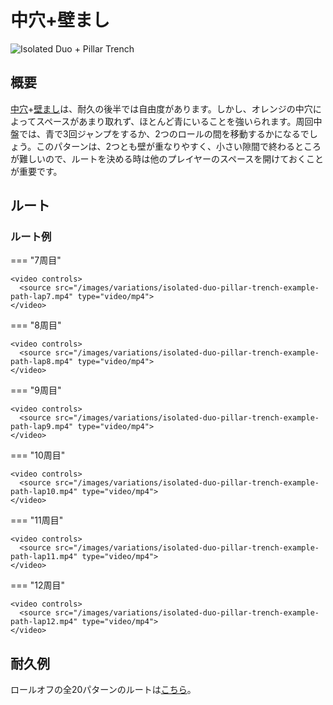 # 中穴+壁まし

![Isolated Duo + Pillar Trench](../images/variations/isolated-duo-pillar-trench.jpg)

## 概要

[中穴](../rolls/isolated-duo.md#orange)+[壁まし](../rolls/pillar-trench.md)は、耐久の後半では自由度があります。しかし、オレンジの中穴によってスペースがあまり取れず、ほとんど青にいることを強いられます。周回中盤では、青で3回ジャンプをするか、2つのロールの間を移動するかになるでしょう。このパターンは、2つとも壁が重なりやすく、小さい隙間で終わるところが難しいので、ルートを決める時は他のプレイヤーのスペースを開けておくことが重要です。


## ルート

### ルート例

=== "7周目"

    <video controls>
      <source src="/images/variations/isolated-duo-pillar-trench-example-path-lap7.mp4" type="video/mp4">
    </video>

=== "8周目"

    <video controls>
      <source src="/images/variations/isolated-duo-pillar-trench-example-path-lap8.mp4" type="video/mp4">
    </video>

=== "9周目"

    <video controls>
      <source src="/images/variations/isolated-duo-pillar-trench-example-path-lap9.mp4" type="video/mp4">
    </video>

=== "10周目"

    <video controls>
      <source src="/images/variations/isolated-duo-pillar-trench-example-path-lap10.mp4" type="video/mp4">
    </video>

=== "11周目"

    <video controls>
      <source src="/images/variations/isolated-duo-pillar-trench-example-path-lap11.mp4" type="video/mp4">
    </video>

=== "12周目"

    <video controls>
      <source src="/images/variations/isolated-duo-pillar-trench-example-path-lap12.mp4" type="video/mp4">
    </video>

## 耐久例

ロールオフの全20パターンのルートは[こちら](https://www.youtube.com/playlist?list=PLG_QNSp9ZgJLWYSNl4vY26VJCZeOQHO1F)。
